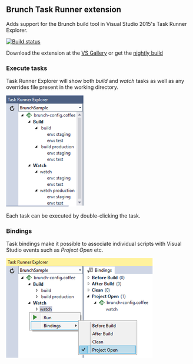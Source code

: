 ## Brunch Task Runner extension

Adds support for the Brunch build tool in Visual Studio 2015's
Task Runner Explorer.

[![Build status](https://ci.appveyor.com/api/projects/status/kyk8vpst641r2n0r?svg=true)](https://ci.appveyor.com/project/madskristensen/webcompiler)

Download the extension at the
[VS Gallery](https://visualstudiogallery.msdn.microsoft.com/3b329021-cd7a-4a01-86fc-714c2d05bb6c)
or get the
[nightly build](http://vsixgallery.com/extension/b4a4ad37-5a4b-4dfd-85fd-595cab6a26a9/)

### Execute tasks

Task Runner Explorer will show both _build_ and _watch_
tasks as well as any overrides file present in the working
directory.

![Task List](art/task-list.png)

Each task can be executed by double-clicking the task.

### Bindings

Task bindings make it possible to associate individual scripts
with Visual Studio events such as _Project Open_ etc.

![Bindings](art/bindings.png)



